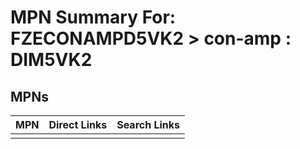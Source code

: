 



# MPN Summary For: FZECONAMPD5VK2 > con-amp : DIM5VK2

## MPNs
  

|MPN|Direct Links|Search Links|
| :--- | :--- | :--- |
||||

